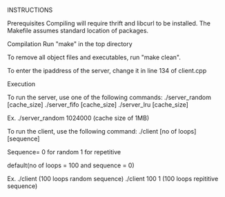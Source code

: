 INSTRUCTIONS

Prerequisites
    Compiling will require thrift and libcurl to be installed.
    The Makefile assumes standard location of packages.

Compilation Run "make" in the top directory

To remove all object files and executables, run "make clean".
 
To enter the ipaddress of the server, change it in line 134 of client.cpp

Execution

To run the server, use one of the following commands: ./server_random [cache_size] ./server_fifo [cache_size] ./server_lru [cache_size]

Ex. ./server_random 1024000 (cache size of 1MB)

To run the client, use the following command: ./client [no of loops] [sequence]

Sequence= 0 for random 1 for repetitive

default(no of loops = 100 and sequence = 0)

Ex. ./client   (100 loops random sequence)
   ./client 100 1   (100 loops repititive sequence)
